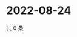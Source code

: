 # 2022-08-24

共 0 条

<!-- BEGIN WEIBO -->
<!-- 最后更新时间 Wed Aug 24 2022 13:03:01 GMT+0800 (China Standard Time) -->

<!-- END WEIBO -->
